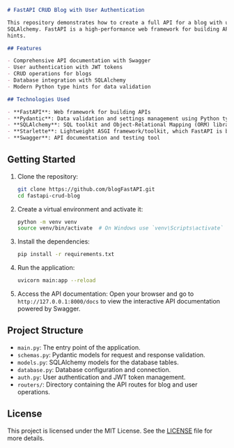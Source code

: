```markdown
# FastAPI CRUD Blog with User Authentication

This repository demonstrates how to create a full API for a blog with user authentication using FastAPI, Pydantic, and
SQLAlchemy. FastAPI is a high-performance web framework for building APIs with Python 3.12 based on standard Python type
hints.

## Features

- Comprehensive API documentation with Swagger
- User authentication with JWT tokens
- CRUD operations for blogs
- Database integration with SQLAlchemy
- Modern Python type hints for data validation

## Technologies Used

- **FastAPI**: Web framework for building APIs
- **Pydantic**: Data validation and settings management using Python type annotations
- **SQLAlchemy**: SQL toolkit and Object-Relational Mapping (ORM) library for Python
- **Starlette**: Lightweight ASGI framework/toolkit, which FastAPI is based on
- **Swagger**: API documentation and testing tool

 ```

## Getting Started

1. Clone the repository:
   ```bash
   git clone https://github.com/blogFastAPI.git
   cd fastapi-crud-blog
   ```

2. Create a virtual environment and activate it:
   ```bash
   python -m venv venv
   source venv/bin/activate  # On Windows use `venv\Scripts\activate`
   ```

3. Install the dependencies:
   ```bash
   pip install -r requirements.txt
   ```

4. Run the application:
   ```bash
   uvicorn main:app --reload
   ```

5. Access the API documentation:
   Open your browser and go to `http://127.0.0.1:8000/docs` to view the interactive API documentation powered by
   Swagger.

## Project Structure

- `main.py`: The entry point of the application.
- `schemas.py`: Pydantic models for request and response validation.
- `models.py`: SQLAlchemy models for the database tables.
- `database.py`: Database configuration and connection.
- `auth.py`: User authentication and JWT token management.
- `routers/`: Directory containing the API routes for blog and user operations.

## License

This project is licensed under the MIT License. See the [LICENSE](LICENSE) file for more details.

```
